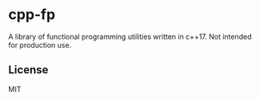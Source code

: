 # cpp-fp

A library of functional programming utilities written in c++17. Not intended for production use.

## License
MIT
